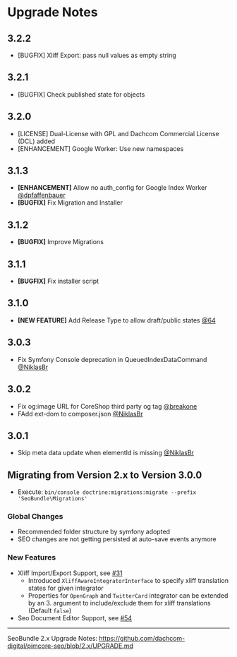 # Upgrade Notes

## 3.2.2
- [BUGFIX] Xliff Export: pass null values as empty string

## 3.2.1
- [BUGFIX] Check published state for objects

## 3.2.0
- [LICENSE] Dual-License with GPL and Dachcom Commercial License (DCL) added
- [ENHANCEMENT] Google Worker: Use new namespaces

## 3.1.3
- **[ENHANCEMENT]** Allow no auth_config for Google Index Worker [@dpfaffenbauer](https://github.com/dachcom-digital/pimcore-seo/pull/69)
- **[BUGFIX]** Fix Migration and Installer

## 3.1.2
- **[BUGFIX]** Improve Migrations

## 3.1.1
- **[BUGFIX]** Fix installer script

## 3.1.0
- **[NEW FEATURE]** Add Release Type to allow draft/public states [@64](https://github.com/dachcom-digital/pimcore-seo/issues/64)

## 3.0.3
- Fix Symfony Console deprecation in QueuedIndexDataCommand [@NiklasBr](https://github.com/dachcom-digital/pimcore-seo/pull/63)

## 3.0.2
- Fix og:image URL for CoreShop third party og tag [@breakone ](https://github.com/dachcom-digital/pimcore-seo/pull/61)
- FAdd ext-dom to composer.json [@NiklasBr](https://github.com/dachcom-digital/pimcore-seo/pull/51)

## 3.0.1
- Skip meta data update when elementId is missing [@NiklasBr](https://github.com/dachcom-digital/pimcore-seo/pull/58)

## Migrating from Version 2.x to Version 3.0.0
- Execute: `bin/console doctrine:migrations:migrate --prefix 'SeoBundle\Migrations'`

### Global Changes
- Recommended folder structure by symfony adopted
- SEO changes are not getting persisted at auto-save events anymore

### New Features
- Xliff Import/Export Support, see [#31](https://github.com/dachcom-digital/pimcore-seo/issues/31)
    - Introduced `XliffAwareIntegratorInterface` to specify xliff translation states for given integrator
    - Properties for `OpenGraph` and `TwitterCard` integrator can be extended by an 3. argument to include/exclude them for xliff translations (Default `false`)
- Seo Document Editor Support, see [#54](https://github.com/dachcom-digital/pimcore-seo/issues/54)

***

SeoBundle 2.x Upgrade Notes: https://github.com/dachcom-digital/pimcore-seo/blob/2.x/UPGRADE.md
